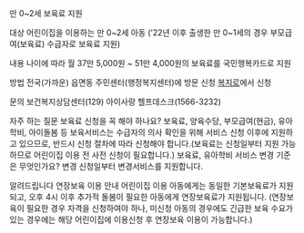 만 0~2세 보육료 지원

대상
 어린이집을 이용하는 만 0~2세 아동 (’22년 이후 출생한 만 0~1세의 경우 부모급여(보육료) 수급자로 보육료 지원)

내용
 나이에 따라 월 37만 5,000원 ~ 51만 4,000원의 보육료를 국민행복카드로 지원

방법
 전국(가까운) 읍면동 주민센터(행정복지센터)에 방문 신청
 [복지로](www.bokjiro.go.kr)에서 신청

문의
 보건복지상담센터(129)
 아이사랑 헬프데스크(1566-3232)

자주 하는 질문
 보육료 신청을 꼭 해야 하나요?
   보육료, 양육수당, 부모급여(현금), 유아학비, 아이돌봄 등 보육서비스는 수급자의 의사 확인을 위해 서비스 신청 이후에 지원하고 있으므로, 반드시 신청 절차에 따라 신청해야 합니다.(보육료는 신청일부터 지원 가능하므로 어린이집 이용 전 사전 신청이 필요합니다.)
 보육료, 유아학비 서비스 변경 기준은 무엇인가요?
   변경 신청일부터 변경서비스를 지원합니다.

알려드립니다
 연장보육 이용 안내
   어린이집 이용 아동에게는 동일한 기본보육료가 지원되고, 오후 4시 이후 추가적 돌봄이 필요한 아동에게 연장보육료가 지원됩니다. (연장보육이 필요한 경우 자격을 신청하여야 하나, 미신청 아동의 경우에도 긴급한 보육 수요가 있는 경우에는 해당 어린이집에 이용신청 후 연장보육 이용이 가능합니다.)
